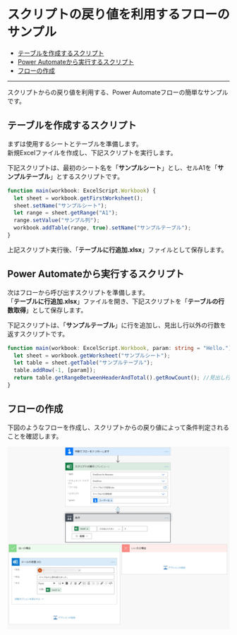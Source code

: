 # スクリプトの戻り値を利用するフローのサンプル

- [テーブルを作成するスクリプト](#テーブルを作成するスクリプト)
- [Power Automateから実行するスクリプト](#Power-Automateから実行するスクリプト)
- [フローの作成](#フローの作成)

---

スクリプトからの戻り値を利用する、Power Automateフローの簡単なサンプルです。

## テーブルを作成するスクリプト

まずは使用するシートとテーブルを準備します。  
新規Excelファイルを作成し、下記スクリプトを実行します。

下記スクリプトは、最初のシート名を「**サンプルシート**」とし、セルA1を「**サンプルテーブル**」とするスクリプトです。

```typescript:テーブル作成.ts
function main(workbook: ExcelScript.Workbook) {
  let sheet = workbook.getFirstWorksheet();
  sheet.setName("サンプルシート");
  let range = sheet.getRange("A1");
  range.setValue("サンプル列");
  workbook.addTable(range, true).setName("サンプルテーブル");
}
```

上記スクリプト実行後、「**テーブルに行追加.xlsx**」ファイルとして保存します。

## Power Automateから実行するスクリプト

次はフローから呼び出すスクリプトを準備します。  
「**テーブルに行追加.xlsx**」ファイルを開き、下記スクリプトを「**テーブルの行数取得**」として保存します。

下記スクリプトは、「**サンプルテーブル**」に行を追加し、見出し行以外の行数を返すスクリプトです。

```typescript:テーブルの行数取得.ts
function main(workbook: ExcelScript.Workbook, param: string = "Hello.") {
  let sheet = workbook.getWorksheet("サンプルシート");
  let table = sheet.getTable("サンプルテーブル");
  table.addRow(-1, [param]);
  return table.getRangeBetweenHeaderAndTotal().getRowCount(); //見出し行以外の行数取得
}
```
## フローの作成

下図のようなフローを作成し、スクリプトからの戻り値によって条件判定されることを確認します。

![ReturningDataFlow_01.jpg](images/ReturningDataFlow_01.jpg)